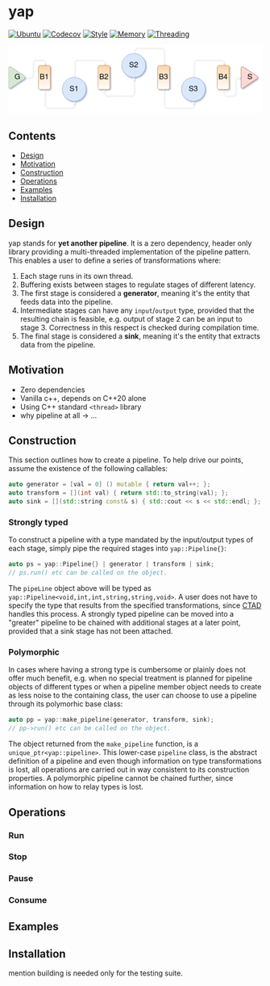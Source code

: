 # yap

[![Ubuntu](https://github.com/picanumber/yap_prelude/actions/workflows/ubuntu.yml/badge.svg)](https://github.com/picanumber/yap_prelude/actions/workflows/ubuntu.yml) [![Codecov](https://github.com/picanumber/yap_prelude/actions/workflows/codecov.yml/badge.svg)](https://github.com/picanumber/yap_prelude/actions/workflows/codecov.yml) [![Style](https://github.com/picanumber/yap_prelude/actions/workflows/style.yml/badge.svg)](https://github.com/picanumber/yap_prelude/actions/workflows/style.yml) [![Memory](https://github.com/picanumber/yap_prelude/actions/workflows/asan.yml/badge.svg)](https://github.com/picanumber/yap_prelude/actions/workflows/asan.yml) [![Threading](https://github.com/picanumber/yap_prelude/actions/workflows/tsan.yml/badge.svg)](https://github.com/picanumber/yap_prelude/actions/workflows/tsan.yml)

![pipeline design](assets/pipeline_diagram2.png)

## Contents
- [Design](#Design)
- [Motivation](#Motivation)
- [Construction](#Construction)
- [Operations](#Operations)
- [Examples](#Examples)
- [Installation](#Installation)

## Design

yap stands for __yet another pipeline__. It is a zero dependency, header only library providing a multi-threaded implementation of the pipeline pattern. This enables a user to define a series of transformations where:

1. Each stage runs in its own thread.
2. Buffering exists between stages to regulate stages of different latency.
3. The first stage is considered a __generator__, meaning it's the entity that feeds data into the pipeline.
4. Intermediate stages can have any `input`/`output` type, provided that the resulting chain is feasible, e.g. output of stage 2 can be an input to stage 3. Correctness in this respect is checked during compilation time.
5. The final stage is considered a __sink__, meaning it's the entity that extracts data from the pipeline.

## Motivation

* Zero dependencies
* Vanilla c++, depends on C++20 alone
* Using C++ standard `<thread>` library
* why pipeline at all -> ...

## Construction

This section outlines how to create a pipeline. To help drive our points, assume the existence of the following callables:

```cpp
auto generator = [val = 0] () mutable { return val++; };
auto transform = [](int val) { return std::to_string(val); };
auto sink = [](std::string const& s) { std::cout << s << std::endl; };
```

### Strongly typed

To construct a pipeline with a type mandated by the input/output types of each stage, simply pipe the required stages into `yap::Pipeline{}`:

```cpp
auto ps = yap::Pipeline{} | generator | transform | sink;
// ps.run() etc can be called on the object.
```

The `pipeLine` object above will be typed as `yap::Pipeline<void,int,int,string,string,void>`. A user does not have to specify the type that results from the specified transformations, since [CTAD](https://en.cppreference.com/w/cpp/language/class_template_argument_deduction) handles this process. A strongly typed pipeline can be moved into a "greater" pipeline to be chained with additional stages at a later point, provided that a sink stage has not been attached.

### Polymorphic

In cases where having a strong type is cumbersome or plainly does not offer much benefit, e.g. when no special treatment is planned for pipeline objects of different types or when a pipeline member object needs to create as less noise to the containing class, the user can choose to use a pipeline through its polymorhic base class:

```cpp
auto pp = yap::make_pipeline(generator, transform, sink);
// pp->run() etc can be called on the object.
```

The object returned from the `make_pipeline` function, is a `unique_ptr<yap::pipeline>`. This lower-case `pipeline` class, is the abstract definition of a pipeline and even though information on type transformations is lost, all operations are carried out in way consistent to its construction properties. A polymorphic pipeline cannot be chained further, since information on how to relay types is lost.

## Operations

### Run

### Stop

### Pause

### Consume

## Examples

## Installation

mention building is needed only for the testing suite.
